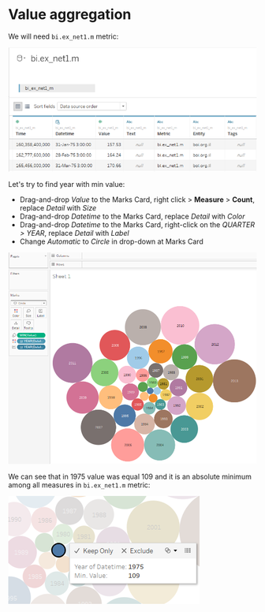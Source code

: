 # Value aggregation

We will need `bi.ex_net1.m` metric:

![](images/bi.ex_net1.m.png)

Let's try to find year with min value:

- Drag-and-drop _Value_ to the Marks Card, right click > **Measure** > **Count**, replace _Detail_ with _Size_
- Drag-and-drop _Datetime_ to the Marks Card, replace _Detail_ with _Color_
- Drag-and-drop _Datetime_ to the Marks Card, right-click on the _QUARTER > YEAR_, replace _Detail_ with _Label_
- Change _Automatic_ to _Circle_ in drop-down at Marks Card

![](images/min_aggr.png)

We can see that in 1975 value was equal 109 and it is an absolute minimum among all measures in `bi.ex_net1.m` metric:

 ![](images/min_val.png)
 
